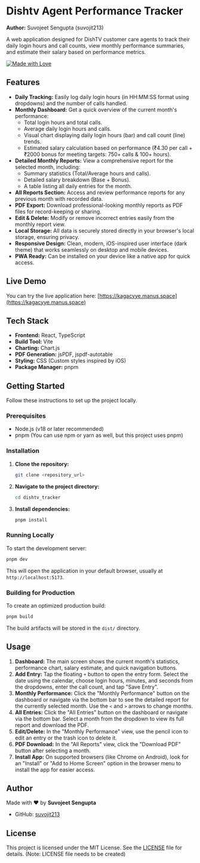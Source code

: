 # Dishtv Agent Performance Tracker

**Author:** Suvojeet Sengupta (suvojit213)

A web application designed for DishTV customer care agents to track their daily login hours and call counts, view monthly performance summaries, and estimate their salary based on performance metrics.

[![Made with Love](https://img.shields.io/badge/Made%20with%20%E2%9D%A4%EF%B8%8F%20by-Suvojeet-blue)](https://github.com/suvojit213)

## Features

*   **Daily Tracking:** Easily log daily login hours (in HH:MM:SS format using dropdowns) and the number of calls handled.
*   **Monthly Dashboard:** Get a quick overview of the current month's performance:
    *   Total login hours and total calls.
    *   Average daily login hours and calls.
    *   Visual chart displaying daily login hours (bar) and call count (line) trends.
    *   Estimated salary calculation based on performance (₹4.30 per call + ₹2000 bonus for meeting targets: 750+ calls & 100+ hours).
*   **Detailed Monthly Reports:** View a comprehensive report for the selected month, including:
    *   Summary statistics (Total/Average hours and calls).
    *   Detailed salary breakdown (Base + Bonus).
    *   A table listing all daily entries for the month.
*   **All Reports Section:** Access and review performance reports for any previous month with recorded data.
*   **PDF Export:** Download professional-looking monthly reports as PDF files for record-keeping or sharing.
*   **Edit & Delete:** Modify or remove incorrect entries easily from the monthly report view.
*   **Local Storage:** All data is securely stored directly in your browser's local storage, ensuring privacy.
*   **Responsive Design:** Clean, modern, iOS-inspired user interface (dark theme) that works seamlessly on desktop and mobile devices.
*   **PWA Ready:** Can be installed on your device like a native app for quick access.

## Live Demo

You can try the live application here: [https://kagacyye.manus.space](https://kagacyye.manus.space)

## Tech Stack

*   **Frontend:** React, TypeScript
*   **Build Tool:** Vite
*   **Charting:** Chart.js
*   **PDF Generation:** jsPDF, jspdf-autotable
*   **Styling:** CSS (Custom styles inspired by iOS)
*   **Package Manager:** pnpm

## Getting Started

Follow these instructions to set up the project locally.

### Prerequisites

*   Node.js (v18 or later recommended)
*   pnpm (You can use npm or yarn as well, but this project uses pnpm)

### Installation

1.  **Clone the repository:**
    ```bash
    git clone <repository_url>
    ```
2.  **Navigate to the project directory:**
    ```bash
    cd dishtv_tracker
    ```
3.  **Install dependencies:**
    ```bash
    pnpm install
    ```

### Running Locally

To start the development server:

```bash
pnpm dev
```

This will open the application in your default browser, usually at `http://localhost:5173`.

### Building for Production

To create an optimized production build:

```bash
pnpm build
```

The build artifacts will be stored in the `dist/` directory.

## Usage

1.  **Dashboard:** The main screen shows the current month's statistics, performance chart, salary estimate, and quick navigation buttons.
2.  **Add Entry:** Tap the floating `+` button to open the entry form. Select the date using the calendar, choose login hours, minutes, and seconds from the dropdowns, enter the call count, and tap "Save Entry".
3.  **Monthly Performance:** Click the "Monthly Performance" button on the dashboard or navigate via the bottom bar to see the detailed report for the currently selected month. Use the `<` and `>` arrows to change months.
4.  **All Entries:** Click the "All Entries" button on the dashboard or navigate via the bottom bar. Select a month from the dropdown to view its full report and download the PDF.
5.  **Edit/Delete:** In the "Monthly Performance" view, use the pencil icon to edit an entry or the trash icon to delete it.
6.  **PDF Download:** In the "All Reports" view, click the "Download PDF" button after selecting a month.
7.  **Install App:** On supported browsers (like Chrome on Android), look for an "Install" or "Add to Home Screen" option in the browser menu to install the app for easier access.

## Author

Made with ❤️ by **Suvojeet Sengupta**
*   GitHub: [suvojit213](https://github.com/suvojit213)

## License

This project is licensed under the MIT License. See the [LICENSE](LICENSE) file for details. (Note: LICENSE file needs to be created)


